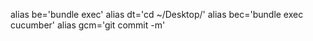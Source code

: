 alias be='bundle exec'
alias dt='cd ~/Desktop/'
alias bec='bundle exec cucumber'
alias gcm='git commit -m'
